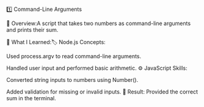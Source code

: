 1️⃣ Command-Line Arguments

📝 Overview:A script that takes two numbers as command-line arguments and prints their sum.

🚀 What I Learned:🏷️ Node.js Concepts:

Used process.argv to read command-line arguments.

Handled user input and performed basic arithmetic.
⚙️ JavaScript Skills:

Converted string inputs to numbers using Number().

Added validation for missing or invalid inputs.
📢 Result: Provided the correct sum in the terminal.
